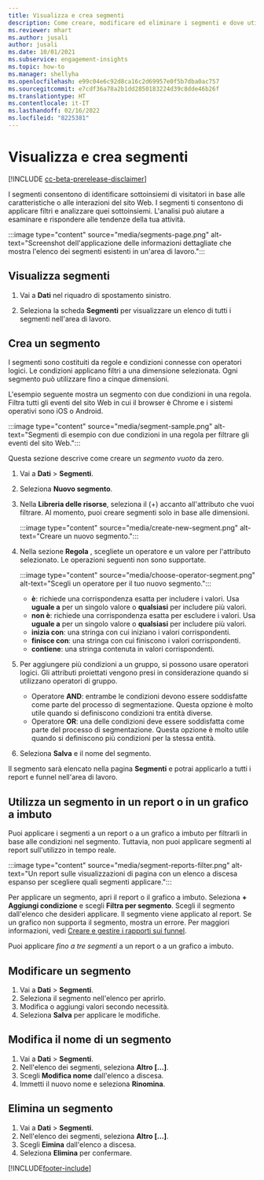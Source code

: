 ```yaml
---
title: Visualizza e crea segmenti
description: Come creare, modificare ed eliminare i segmenti e dove utilizzarli.
ms.reviewer: mhart
ms.author: jusali
author: jusali
ms.date: 10/01/2021
ms.subservice: engagement-insights
ms.topic: how-to
ms.manager: shellyha
ms.openlocfilehash: e99c04e6c92d8ca16c2d69957e0f5b7dba0ac757
ms.sourcegitcommit: e7cdf36a78a2b1dd2850183224d39c8dde46b26f
ms.translationtype: HT
ms.contentlocale: it-IT
ms.lasthandoff: 02/16/2022
ms.locfileid: "8225381"
---
```

# <a name="view-and-create-segments"></a>Visualizza e crea segmenti

[!INCLUDE [cc-beta-prerelease-disclaimer](includes/cc-beta-prerelease-disclaimer.md)]

I segmenti consentono di identificare sottoinsiemi di visitatori in base alle caratteristiche o alle interazioni del sito Web. I segmenti ti consentono di applicare filtri e analizzare quei sottoinsiemi. L'analisi può aiutare a esaminare e rispondere alle tendenze della tua attività. 

:::image type="content" source="media/segments-page.png" alt-text="Screenshot dell'applicazione delle informazioni dettagliate che mostra l'elenco dei segmenti esistenti in un'area di lavoro.":::

## <a name="view-segments"></a>Visualizza segmenti

1. Vai a **Dati** nel riquadro di spostamento sinistro. 

1. Seleziona la scheda **Segmenti** per visualizzare un elenco di tutti i segmenti nell'area di lavoro. 

## <a name="create-a-segment"></a>Crea un segmento

I segmenti sono costituiti da regole e condizioni connesse con operatori logici. Le condizioni applicano filtri a una dimensione selezionata. Ogni segmento può utilizzare fino a cinque dimensioni.

L'esempio seguente mostra un segmento con due condizioni in una regola. Filtra tutti gli eventi del sito Web in cui il browser è Chrome e i sistemi operativi sono iOS o Android.

:::image type="content" source="media/segment-sample.png" alt-text="Segmenti di esempio con due condizioni in una regola per filtrare gli eventi del sito Web.":::

Questa sezione descrive come creare un *segmento vuoto* da zero.

1. Vai a **Dati** > **Segmenti**.

1. Seleziona **Nuovo segmento**.

1. Nella **Libreria delle risorse**, seleziona il (+) accanto all'attributo che vuoi filtrare. Al momento, puoi creare segmenti solo in base alle dimensioni.

   :::image type="content" source="media/create-new-segment.png" alt-text="Creare un nuovo segmento.":::

1. Nella sezione **Regola** , scegliete un operatore e un valore per l'attributo selezionato. Le operazioni seguenti non sono supportate.

   :::image type="content" source="media/choose-operator-segment.png" alt-text="Scegli un operatore per il tuo nuovo segmento.":::

   - **è**: richiede una corrispondenza esatta per includere i valori. Usa **uguale a** per un singolo valore o **qualsiasi** per includere più valori.
   - **non è**: richiede una corrispondenza esatta per escludere i valori. Usa **uguale a** per un singolo valore o **qualsiasi** per includere più valori.
   - **inizia con**: una stringa con cui iniziano i valori corrispondenti.
   - **finisce con**: una stringa con cui finiscono i valori corrispondenti.
   - **contiene**: una stringa contenuta in valori corrispondenti.

1. Per aggiungere più condizioni a un gruppo, si possono usare operatori logici. Gli attributi proiettati vengono presi in considerazione quando si utilizzano operatori di gruppo.
   - Operatore **AND**: entrambe le condizioni devono essere soddisfatte come parte del processo di segmentazione. Questa opzione è molto utile quando si definiscono condizioni tra entità diverse.
   - Operatore **OR**: una delle condizioni deve essere soddisfatta come parte del processo di segmentazione. Questa opzione è molto utile quando si definiscono più condizioni per la stessa entità.

1. Seleziona **Salva** e il nome del segmento. 

Il segmento sarà elencato nella pagina **Segmenti** e potrai applicarlo a tutti i report e funnel nell'area di lavoro.

## <a name="use-a-segment-in-a-report-or-funnel"></a>Utilizza un segmento in un report o in un grafico a imbuto

Puoi applicare i segmenti a un report o a un grafico a imbuto per filtrarli in base alle condizioni nel segmento. Tuttavia, non puoi applicare segmenti al report sull'utilizzo in tempo reale.

:::image type="content" source="media/segment-reports-filter.png" alt-text="Un report sulle visualizzazioni di pagina con un elenco a discesa espanso per scegliere quali segmenti applicare.":::

Per applicare un segmento, apri il report o il grafico a imbuto. Seleziona **+ Aggiungi condizione** e scegli **Filtra per segmento**. Scegli il segmento dall'elenco che desideri applicare. Il segmento viene applicato al report. Se un grafico non supporta il segmento, mostra un errore. Per maggiori informazioni, vedi [Creare e gestire i rapporti sui funnel](funnel-reports.md).
 
Puoi applicare *fino a tre segmenti* a un report o a un grafico a imbuto.

## <a name="edit-a-segment"></a>Modificare un segmento

1. Vai a **Dati** > **Segmenti**.
1. Seleziona il segmento nell'elenco per aprirlo. 
1. Modifica o aggiungi valori secondo necessità.
1. Seleziona **Salva** per applicare le modifiche.

## <a name="change-the-name-of-a-segment"></a>Modifica il nome di un segmento

1. Vai a **Dati** > **Segmenti**.
1. Nell'elenco dei segmenti, seleziona **Altro [...]**. 
1. Scegli **Modifica nome** dall'elenco a discesa.
1. Immetti il nuovo nome e seleziona **Rinomina**.

## <a name="delete-a-segment"></a>Elimina un segmento

1. Vai a **Dati** > **Segmenti**.
1. Nell'elenco dei segmenti, seleziona **Altro [...]**. 
1. Scegli **Eimina** dall'elenco a discesa.
1. Seleziona **Elimina** per confermare.



[!INCLUDE[footer-include](../includes/footer-banner.md)]
